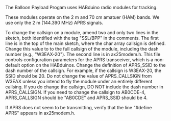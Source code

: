 The Balloon Payload Progam uses HABduino radio modules for tracking.

These modules operate on the 2 m and 70 cm amatuer (HAM) bands. We use only the 2 m (144.390 MHz) APRS signals.

To change the callsign on a module, amend two and only two lines in the sketch, both identified with the tag "SSL/BPP" in the comments. The first line is in the top of the main sketch, where the char array callsign is defined. Change this value to to the full callsign of the module, including the dash number (e.g., "W3EAX-20"). The second line is in ax25modem.h. This file controls configuration parameters for the APRS transceiver, which is a non-default option on the HABduinos. Change the definition of APRS_SSID to the dash number of the callsign. For example, if the callsign is W3EAX-20, the SSID should be 20. Do not change the value of APRS_CALLSIGN from W3EAX unless you intend to fly the module under an entirely different callsing. If you do change the callsign, DO NOT include the dash number in APRS_CALLSIGN. If you need to change the callsign to AB0CDE-4, APRS_CALLSIGN should be "AB0CDE" and APRS_SSID should be 4.

If APRS does not seem to be transmitting, verify that the line "#define APRS" appears in ax25modem.h.